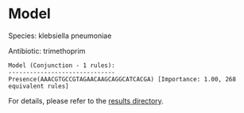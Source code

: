 
# Model

Species: klebsiella pneumoniae

Antibiotic: trimethoprim

```
Model (Conjunction - 1 rules):
------------------------------
Presence(AAACGTGCCGTAGAACAAGCAGGCATCACGA) [Importance: 1.00, 268 equivalent rules]

```

For details, please refer to the [results directory](../../../../../results/scm_b/klebsiella%20pneumoniae/trimethoprim/repeat_0/).

